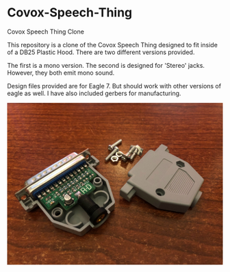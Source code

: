 # Covox-Speech-Thing
Covox Speech Thing Clone

This repository is a clone of the Covox Speech Thing designed to fit inside of a DB25 Plastic Hood.  There are two different versions provided.

The first is a mono version.  The second is designed for 'Stereo' jacks.  However, they both emit mono sound.

Design files provided are for Eagle 7.  But should work with other versions of eagle as well.  I have also included gerbers for manufacturing.


<img src="https://github.com/jdgabbard/Covox-Speech-Thing/raw/main/Photos/Covox.jpg"/>
